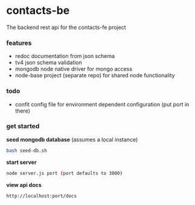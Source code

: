 # contacts-be  

The backend rest api for the contacts-fe project

### features
* redoc documentation from json schema
* tv4 json schema validation
* mongodb node native driver for mongo access
* node-base project (separate repo) for shared node functionality

### todo
* confit config file for environment dependent configuration (put port in there)

### get started  
**seed mongodb database** (assumes a local instance)
```bash
bash seed-db.sh
```
**start server**
```bash
node server.js port (port defaults to 3000)
```
**view api docs**
```bash
http://localhost:port/docs
```


